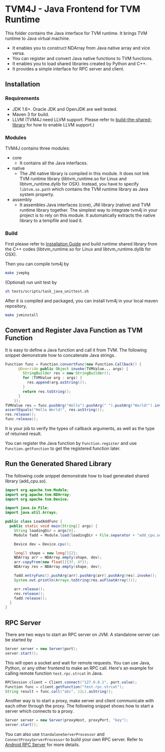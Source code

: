 <!--- Licensed to the Apache Software Foundation (ASF) under one -->
<!--- or more contributor license agreements.  See the NOTICE file -->
<!--- distributed with this work for additional information -->
<!--- regarding copyright ownership.  The ASF licenses this file -->
<!--- to you under the Apache License, Version 2.0 (the -->
<!--- "License"); you may not use this file except in compliance -->
<!--- with the License.  You may obtain a copy of the License at -->

<!---   http://www.apache.org/licenses/LICENSE-2.0 -->

<!--- Unless required by applicable law or agreed to in writing, -->
<!--- software distributed under the License is distributed on an -->
<!--- "AS IS" BASIS, WITHOUT WARRANTIES OR CONDITIONS OF ANY -->
<!--- KIND, either express or implied.  See the License for the -->
<!--- specific language governing permissions and limitations -->
<!--- under the License. -->

# TVM4J - Java Frontend for TVM Runtime

This folder contains the Java interface for TVM runtime. It brings TVM runtime to Java virtual machine.

- It enables you to construct NDArray from Java native array and vice versa.
- You can register and convert Java native functions to TVM functions.
- It enables you to load shared libraries created by Python and C++.
- It provides a simple interface for RPC server and client.

## Installation

### Requirements

- JDK 1.6+. Oracle JDK and OpenJDK are well tested.
- Maven 3 for build.
- LLVM (TVM4J need LLVM support. Please refer to [build-the-shared-library](https://tvm.apache.org/docs/install/from_source.html#build-the-shared-library) for how to enable LLVM support.)

### Modules

TVM4J contains three modules:

- core
    * It contains all the Java interfaces.
- native
    * The JNI native library is compiled in this module. It does not link TVM runtime library (libtvm\_runtime.so for Linux and libtvm\_runtime.dylib for OSX). Instead, you have to specify `libtvm.so.path` which contains the TVM runtime library as Java system property.
- assembly
    * It assembles Java interfaces (core), JNI library (native) and TVM runtime library together. The simplest way to integrate tvm4j in your project is to rely on this module. It automatically extracts the native library to a tempfile and load it.

### Build

First please refer to [Installation Guide](https://tvm.apache.org/docs/install/) and build runtime shared library from the C++ codes (libtvm\_runtime.so for Linux and libtvm\_runtime.dylib for OSX).

Then you can compile tvm4j by

```bash
make jvmpkg
```

(Optional) run unit test by

```bash
sh tests/scripts/task_java_unittest.sh
```

After it is compiled and packaged, you can install tvm4j in your local maven repository,

```bash
make jvminstall
```

## Convert and Register Java Function as TVM Function

It is easy to define a Java function and call it from TVM. The following snippet demonstrate how to concatenate Java strings.

```java
Function func = Function.convertFunc(new Function.Callback() {
      @Override public Object invoke(TVMValue... args) {
        StringBuilder res = new StringBuilder();
        for (TVMValue arg : args) {
          res.append(arg.asString());
        }
        return res.toString();
      }
    });
TVMValue res = func.pushArg("Hello").pushArg(" ").pushArg("World!").invoke();
assertEquals("Hello World!", res.asString());
res.release();
func.release();
```

It is your job to verify the types of callback arguments, as well as the type of returned result.

You can register the Java function by `Function.register` and use `Function.getFunction` to get the registered function later.

## Run the Generated Shared Library

The following code snippet demonstrate how to load generated shared library (add_cpu.so).

```java
import org.apache.tvm.Module;
import org.apache.tvm.NDArray;
import org.apache.tvm.Device;

import java.io.File;
import java.util.Arrays;

public class LoadAddFunc {
  public static void main(String[] args) {
    String loadingDir = args[0];
    Module fadd = Module.load(loadingDir + File.separator + "add_cpu.so");

    Device dev = Device.cpu();

    long[] shape = new long[]{2};
    NDArray arr = NDArray.empty(shape, dev);
    arr.copyFrom(new float[]{3f, 4f});
    NDArray res = NDArray.empty(shape, dev);

    fadd.entryFunc().pushArg(arr).pushArg(arr).pushArg(res).invoke();
    System.out.println(Arrays.toString(res.asFloatArray()));

    arr.release();
    res.release();
    fadd.release();
  }
}
```

## RPC Server

There are two ways to start an RPC server on JVM. A standalone server can be started by

```java
Server server = new Server(port);
server.start();
```

This will open a socket and wait for remote requests. You can use Java, Python, or any other frontend to make an RPC call. Here's an example for calling remote function `test.rpc.strcat` in Java.

```java
RPCSession client = Client.connect("127.0.0.1", port.value);
Function func = client.getFunction("test.rpc.strcat");
String result = func.call("abc", 11L).asString();
```

Another way is to start a proxy, make server and client communicate with each other through the proxy. The following snippet shows how to start a server which connects to a proxy.

```java
Server server = new Server(proxyHost, proxyPort, "key");
server.start();
```

You can also use `StandaloneServerProcessor` and `ConnectProxyServerProcessor` to build your own RPC server. Refer to [Android RPC Server](https://github.com/apache/tvm/blob/main/apps/android_rpc/app/src/main/java/org/apache/tvm/tvmrpc/RPCProcessor.java) for more details.
